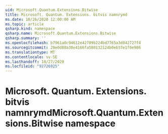 ```yaml
---
uid: Microsoft.Quantum.Extensions.Bitwise
title: Microsoft. Quantum. Extensions. bitvis namnrymd
ms.date: 10/26/2020 12:00:00 AM
ms.topic: article
qsharp.kind: namespace
qsharp.name: Microsoft.Quantum.Extensions.Bitwise
qsharp.summary: ''
ms.openlocfilehash: b7961a0c94612e42709b224bd7765a3d842727f4
ms.sourcegitcommit: 29e0d88a30e4166fa580132124b0eb57e1f0e986
ms.translationtype: MT
ms.contentlocale: sv-SE
ms.lasthandoff: 10/27/2020
ms.locfileid: "92726925"
---
```

# <a name="microsoftquantumextensionsbitwise-namespace"></a><span data-ttu-id="824c4-102">Microsoft. Quantum. Extensions. bitvis namnrymd</span><span class="sxs-lookup"><span data-stu-id="824c4-102">Microsoft.Quantum.Extensions.Bitwise namespace</span></span>



